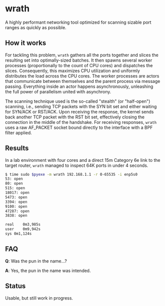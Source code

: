 # wrath

A highly performant networking tool optimized for scanning sizable port ranges as quickly as possible.

## How it works

For tackling this problem, `wrath` gathers all the ports together and slices the resulting set into optimally-sized batches. It then spawns several worker processes (proportionally to the count of CPU cores) and dispatches the slices. Consequently, this maximizes CPU utilization and uniformly distributes the load across the CPU cores. The worker processes are actors that communicate between themselves and the parent process via message passing.  Everything inside an actor happens asynchronously, unleashing the full power of parallelism united with asynchrony.

The scanning technique used is the so-called "stealth" (or "half-open") scanning, i.e., sending TCP packets with the SYN bit set and either waiting for SYN/ACK or RST/ACK. Upon receiving the response, the kernel sends back another TCP packet with the RST bit set, effectively closing the connection in the middle of the handshake. For receiving responses, `wrath` uses a raw AF_PACKET socket bound directly to the interface with a BPF filter applied.

## Results

In a lab environment with four cores and a direct 15m Category 6e link to the target router, `wrath` managed to inspect 64K ports in under 4 seconds.

```sh
$ time sudo $pyexe -m wrath 192.168.1.1 -r 0-65535 -i enp5s0
53: open
80: open
515: open
18017: open
5473: open
3394: open
9100: open
47287: open
3838: open

real	0m3,985s
user	0m9,942s
sys	0m1,124s
```

## FAQ

**Q**: Was the pun in the name...?

**A**: Yes, the pun in the name was intended.

## Status

Usable, but still work in progress.
